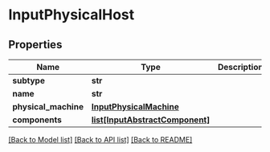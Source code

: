 # InputPhysicalHost

## Properties
Name | Type | Description | Notes
------------ | ------------- | ------------- | -------------
**subtype** | **str** |  | 
**name** | **str** |  | [optional] 
**physical_machine** | [**InputPhysicalMachine**](InputPhysicalMachine.md) |  | [optional] 
**components** | [**list[InputAbstractComponent]**](InputAbstractComponent.md) |  | [optional] 

[[Back to Model list]](../README.md#documentation-for-models) [[Back to API list]](../README.md#documentation-for-api-endpoints) [[Back to README]](../README.md)


